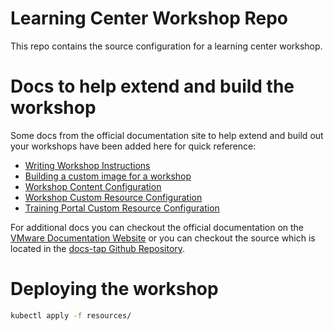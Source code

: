# Learning Center Workshop Repo
This repo contains the source configuration for a learning center workshop.

# Docs to help extend and build the workshop
Some docs from the official documentation site to help extend and build out your workshops have been added here for quick reference:
* [Writing Workshop Instructions](./WORKSHOP_INSTRUCTIONS_DOC.md)
* [Building a custom image for a workshop](./BUILDING_AN_IMAGE_DOC.md)
* [Workshop Content Configuration](./WORKSHOP_CONFIG_DOC.md)
* [Workshop Custom Resource Configuration](./WORKSHOP_RESOURCE_CONFIG_DOC.md)
* [Training Portal Custom Resource Configuration](./TRAINING_PORTAL_RESOURCE_CONFIG_DOC.md)

For additional docs you can checkout the official documentation on the [VMware Documentation Website](https://docs.vmware.com/en/VMware-Tanzu-Application-Platform/1.3/tap/GUID-learning-center-about.html) or you can checkout the source which is located in the [docs-tap Github Repository](https://github.com/pivotal/docs-tap/tree/main/learning-center).  
  
# Deploying the workshop
```bash
kubectl apply -f resources/
```
